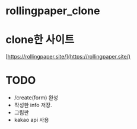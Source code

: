 # rollingpaper_clone

# clone한 사이트
[https://rollingpaper.site/](https://rollingpaper.site/)

# TODO
- /create(form) 완성
- 작성한 info 저장.
- 그림판
- kakao api 사용